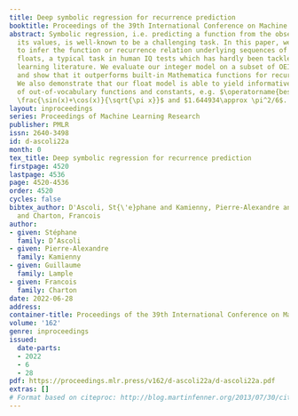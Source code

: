 ```yaml
---
title: Deep symbolic regression for recurrence prediction
booktitle: Proceedings of the 39th International Conference on Machine Learning
abstract: Symbolic regression, i.e. predicting a function from the observation of
  its values, is well-known to be a challenging task. In this paper, we train Transformers
  to infer the function or recurrence relation underlying sequences of integers or
  floats, a typical task in human IQ tests which has hardly been tackled in the machine
  learning literature. We evaluate our integer model on a subset of OEIS sequences,
  and show that it outperforms built-in Mathematica functions for recurrence prediction.
  We also demonstrate that our float model is able to yield informative approximations
  of out-of-vocabulary functions and constants, e.g. $\operatorname{bessel0}(x)\approx
  \frac{\sin(x)+\cos(x)}{\sqrt{\pi x}}$ and $1.644934\approx \pi^2/6$.
layout: inproceedings
series: Proceedings of Machine Learning Research
publisher: PMLR
issn: 2640-3498
id: d-ascoli22a
month: 0
tex_title: Deep symbolic regression for recurrence prediction
firstpage: 4520
lastpage: 4536
page: 4520-4536
order: 4520
cycles: false
bibtex_author: D'Ascoli, St{\'e}phane and Kamienny, Pierre-Alexandre and Lample, Guillaume
  and Charton, Francois
author:
- given: Stéphane
  family: D’Ascoli
- given: Pierre-Alexandre
  family: Kamienny
- given: Guillaume
  family: Lample
- given: Francois
  family: Charton
date: 2022-06-28
address:
container-title: Proceedings of the 39th International Conference on Machine Learning
volume: '162'
genre: inproceedings
issued:
  date-parts:
  - 2022
  - 6
  - 28
pdf: https://proceedings.mlr.press/v162/d-ascoli22a/d-ascoli22a.pdf
extras: []
# Format based on citeproc: http://blog.martinfenner.org/2013/07/30/citeproc-yaml-for-bibliographies/
---
```


